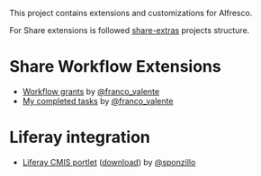 This project contains extensions and customizations for Alfresco.

For Share extensions is followed [share-extras](http://code.google.com/p/share-extras/) projects structure.


# Share Workflow Extensions #
  * [Workflow grants](http://code.google.com/p/qbreng-alfresco-extensions/wiki/WorkflowGrants) by [@franco\_valente](http://twitter.com/franco_valente)
  * [My completed tasks](http://code.google.com/p/qbreng-alfresco-extensions/wiki/MyCompletedTasks) by [@franco\_valente](http://twitter.com/franco_valente)


# Liferay integration #
  * [Liferay CMIS portlet](http://sponziello.wordpress.com/2012/04/27/developing-a-cmis-portlet-for-liferay/) ([download](http://code.google.com/p/qbreng-alfresco-extensions/downloads/detail?name=qbr-repository-portlet.zip)) by [@sponzillo](http://twitter.com/sponzillo)